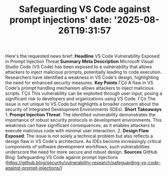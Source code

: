 ﻿---
title: "Safeguarding VS Code against prompt injections'
date: '2025-08-26T19:31:57"
category: "Markets"
summary: ""
slug: "safeguarding vs code against prompt injections"
source_urls:
  - "https://github.blog/security/vulnerability-research/safeguarding-vs-code-against-prompt-injections/"
seo:
  title: "Safeguarding VS Code against prompt injections | Hash n Hedge'
  description: '"
  keywords: ["news", "markets", "brief"]
---
Here's the requested news brief:  **Headline** VS Code Vulnerability Exposed in Prompt Injection Threat  **Summary Meta Description** Microsoft Visual Studio Code (VS Code) has been exposed to a vulnerability that allows attackers to inject malicious prompts, potentially leading to code execution. Researchers have identified a weakness in VS Code's design, highlighting the need for enhanced security measures.  **Key Points**  ΓÇó A flaw in VS Code's prompt handling mechanism allows attackers to inject malicious scripts. ΓÇó This vulnerability can be exploited through user input, posing a significant risk to developers and organizations using VS Code. ΓÇó The issue is not unique to VS Code but highlights a broader concern about the security of Integrated Development Environments (IDEs).  **Short Takeaways**  1. **Prompt Injection Threat**: The identified vulnerability demonstrates the importance of robust security protocols in development environments. This weakness can have significant consequences, as it enables attackers to execute malicious code with minimal user interaction. 2. **Design Flaw Exposed**: The issue is not solely a technical problem but also reflects a design flaw in VS Code's architecture. As IDEs become increasingly critical components of software development workflows, such vulnerabilities underscore the need for more secure and robust design.  **Sources** GitHub Blog: Safeguarding VS Code against prompt injections (https://github.blog/security/vulnerability-research/safeguarding-vs-code-against-prompt-injections/) 

